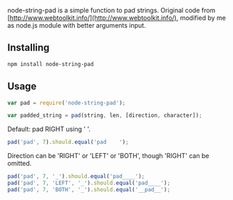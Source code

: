 node-string-pad is a simple function to pad strings.
Original code from [http://www.webtoolkit.info/](http://www.webtoolkit.info/), modified by me as node.js module with better arguments input.

Installing
----------

```bash
npm install node-string-pad
```

Usage
-------

```javascript
var pad = require('node-string-pad');

var padded_string = pad(string, len, [direction, character]);
```

Default: pad RIGHT using ' '.

```javascript
pad('pad', 7).should.equal('pad    ');
```

Direction can be 'RIGHT' or 'LEFT' or 'BOTH', though 'RIGHT' can be omitted.

```javascript
pad('pad', 7, '_').should.equal('pad____');
pad('pad', 7, 'LEFT', '_').should.equal('pad____');
pad('pad', 7, 'BOTH', '_').should.equal('__pad__');
```